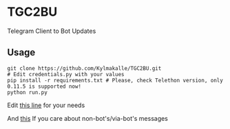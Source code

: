 # TGC2BU
Telegram Client to Bot Updates

## Usage

```
git clone https://github.com/Kylmakalle/TGC2BU.git
# Edit credentials.py with your values
pip install -r requirements.txt # Please, check Telethon version, only 0.11.5 is supported now!
python run.py
```
Edit [this line](https://github.com/Kylmakalle/TGC2BU/blob/master/updates_handler.py#L107) for your needs

And [this](https://github.com/Kylmakalle/TGC2BU/blob/master/updates_handler.py#L199) If you care about non-bot's/via-bot's messages
